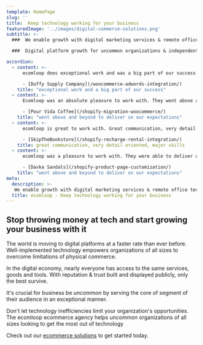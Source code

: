```yaml
---
template: HomePage
slug: ''
title:  Keep technology working for your business
featuredImage: '../images/digital-commerce-solutions.png'
subtitle: >-
  ###  We enable growth with digital marketing services & remote office tech support

  ###  Digital platform growth for uncommon organizations & independent businesses

accordion:
  - content: >-
      ecomloop does exceptional work and was a big part of our success. We will be using him for more projects in the future.

      - [Duffy Supply Company](/woocommerce-adwords-integration/)
    title: "exceptional work and a big part of our success"
  - content: >-
      Ecomloop was an absolute pleasure to work with. They went above and beyond, searching out new requirements we hadn't thought to ensure the project was a success. I very highly recommend working with ecomloop.

      - [Pour Vida Coffee](/shopify-migration-woocommerce/)
    title: "went above and beyond to deliver on our expectations"
  - content: >-
      ecomloop is great to work with. Great communication, very detail oriented, major skills, couldn't be happier with their leadership in developing a shopify store. The store that we are building has an increasing number of components that are being constantly added and ecomloop is able to utilize and incorporate a number of apps to get the job done. They are also very creative problem solvers and have come up with novel solutions along the way.

      - [SkipTheBookstore](/shopify-recharge-rental-integration/)
    title: great communication, very detail oriented, major skills
  - content: >-
      ecomloop was a pleasure to work with. They were able to deliver on the job, building us a new product detail page for our Shopify site. They were communicative and patient and went above and beyond to deliver on our expectations. I would definitely work with ecomloop again.

      - [Davka Sandals](/shopify-product-page-customization/)
    title: "went above and beyond to deliver on our expectations"
meta:
  description: >-
   We enable growth with digital marketing services & remote office tech support. Digital platform growth for uncommon organizations & independent businesses looking for the next opportunities enabled by technology.  
  title: ecomloop - Keep technology working for your business
---
```

## Stop throwing money at tech and start growing your business with it

The world is moving to digital platforms at a faster rate than ever before. Well-implemented technology empowers organizations of all sizes to overcome limitations of physical commerce.

In the digital economy, nearly everyone has access to the same services, goods and tools. With reputation & trust built and displayed publicly, only the best survive.

It's crucial for business be *uncommon* by serving the core of segment of their audience in an exceptional manner.

Don't let technology inefficiencies limit your organization's opportunities. The ecomloop ecommerce agency helps uncommon organizations of all sizes looking to get the most out of technology

Check out our [ecommerce solutions](/solutions/) to get started today.
